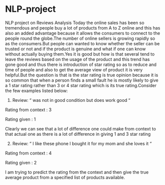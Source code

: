 # NLP-project
NLP project on Reviews Analysis
Today the online sales has been so tremendous and people buy a lot of products
from A to Z online and this has also an added advantage because it allows the
consumers to connect to the people round the globe.The number of online sellers is
growing rapidly so as the consumers.But people can wanted to know whether the
seller can be trusted or not and if the product is genuine and what if one can know
without actually buying them.Yes it is good but how is that several tend to leave the
reviews based on the usage of the product and this trend has gone good and thus
there is introduction of star rating so as to reduce and time of people and also to get
the average view of product it is very helpful.But the question is that is the star
rating is true opinion because it is so common that when a person finds a small fault
he is mostly likely to give a 1 star rating rather than 3 or 4 star rating which is its true
rating.Consider the few examples listed below:
1. Review: “ was not in good condition but does work good “

Rating from context : 3

Rating given : 1

Clearly we can see that a lot of difference one could make from context to that
actual one as there is a lot of difference in giving 1 and 3 star rating

2. Review: “ I like these phone I bought it for my mom and she loves it “

Rating from context : 4

Rating given : 2

I am trying to predict the rating from the context and then give the true average
product from a specified list of products available.
